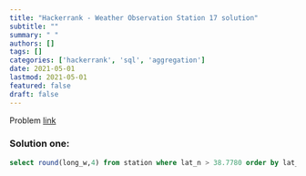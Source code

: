 ```yaml
---
title: "Hackerrank - Weather Observation Station 17 solution"
subtitle: ""
summary: " "
authors: []
tags: []
categories: ['hackerrank', 'sql', 'aggregation']
date: 2021-05-01
lastmod: 2021-05-01
featured: false
draft: false
---
```

Problem [link](https://www.hackerrank.com/challenges/weather-observation-station-17)

### Solution one:

```sql
select round(long_w,4) from station where lat_n > 38.7780 order by lat_n limit 1;
```
